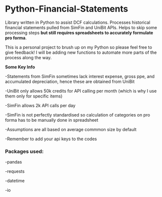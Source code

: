 # Python-Financial-Statements
Library written in Python to assist DCF calculations. Processes historical financial statements pulled from SimFin and UniBit APIs. Helps to skip some processing steps **but still requires spreadsheets to accurately formulate pro forma**.

This is a personal project to brush up on my Python so please feel free to give feedback! I will be adding new functions to automate more parts of the process along the way.

**Some Key Info**

-Statements from SimFin sometimes lack interest expense, gross ppe, and accumulated depreciation, hence these are obtained from UniBit

-UniBit only allows 50k credits for API calling per month (which is why I use them only for specific items)

-SimFin allows 2k API calls per day

-SimFin is not perfectly standardised so calculation of categories on pro forma has to be manually done in spreadsheet

-Assumptions are all based on average commmon size by default

-Remember to add your api keys to the codes

### Packages used: ###
-pandas

-requests

-datetime

-io

